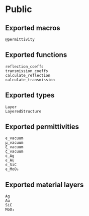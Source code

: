 # Public

## Exported macros
```@docs
@permittivity
```

## Exported functions
```@docs
reflection_coeffs
transmission_coeffs
calculate_reflection
calculate_transmission
```

## Exported types
```@docs
Layer
LayeredStructure
```

## Exported permittivities
```@docs
ϵ_vacuum
μ_vacuum
ξ_vacuum
ζ_vacuum
ϵ_Ag
ϵ_Au
ϵ_SiC
ϵ_MoO₃
```

## Exported material layers
```@docs
Ag
Au
SiC
MoO₃
```
